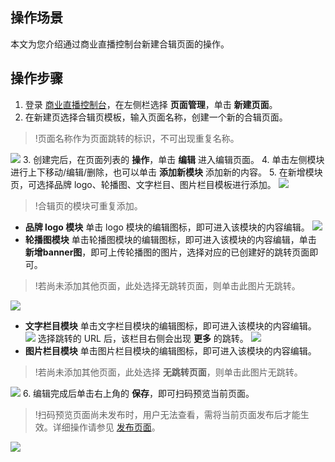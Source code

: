 ## 操作场景
本文为您介绍通过商业直播控制台新建合辑页面的操作。

## 操作步骤
1. 登录 [商业直播控制台](https://console.cloud.tencent.com/bizlive)，在左侧栏选择 **页面管理**，单击 **新建页面**。
2. 在新建页选择合辑页模板，输入页面名称，创建一个新的合辑页面。
>!页面名称作为页面跳转的标识，不可出现重复名称。
> 
![](https://main.qcloudimg.com/raw/b642958b6c5b46aa5396a23e81bf0210.png)
3. 创建完后，在页面列表的 **操作**，单击 **编辑** 进入编辑页面。
4. 单击左侧模块进行上下移动/编辑/删除，也可以单击 **添加新模块** 添加新的内容。
5. 在新增模块页，可选择品牌 logo、轮播图、文字栏目、图片栏目模板进行添加。
![](https://main.qcloudimg.com/raw/d7edab01ba02f460918355769ddc9020.png)
>!合辑页的模块可重复添加。
>
 -  **品牌 logo 模块**
单击 logo 模块的编辑图标，即可进入该模块的内容编辑。
![](https://main.qcloudimg.com/raw/e6f0aaa75b2615756809e6c9476db34e.png)
 - **轮播图模块**
单击轮播图模块的编辑图标，即可进入该模块的内容编辑，单击 **新增banner图**，即可上传轮播图的图片，选择对应的已创建好的跳转页面即可。
>!若尚未添加其他页面，此处选择无跳转页面，则单击此图片无跳转。
>
![](https://main.qcloudimg.com/raw/5105ded09a2553f007b9931adaab0288.png)
 -  **文字栏目模块**
单击文字栏目模块的编辑图标，即可进入该模块的内容编辑。
![](https://main.qcloudimg.com/raw/db633b6d9b0beb3c6d6cf4b4feb412f3.png)
选择跳转的 URL 后，该栏目右侧会出现 **更多** 的跳转。
![](https://main.qcloudimg.com/raw/47ae942b89f6a6d5206139c70d7873bc.png)
 -  **图片栏目模块**
单击图片栏目模块的编辑图标，即可进入该模块的内容编辑。
>!若尚未添加其他页面，此处选择 **无跳转页面**，则单击此图片无跳转。
>
![](https://main.qcloudimg.com/raw/ffc728d546f1c18797c293087292e2f5.png)
6. 编辑完成后单击右上角的 **保存**，即可扫码预览当前页面。
>!扫码预览页面尚未发布时，用户无法查看，需将当前页面发布后才能生效。详细操作请参见 [发布页面](https://cloud.tencent.com/document/product/1078/34679)。
>
![](https://main.qcloudimg.com/raw/1b80dc4082ec3ed0923e0bbbbe978b13.png)
